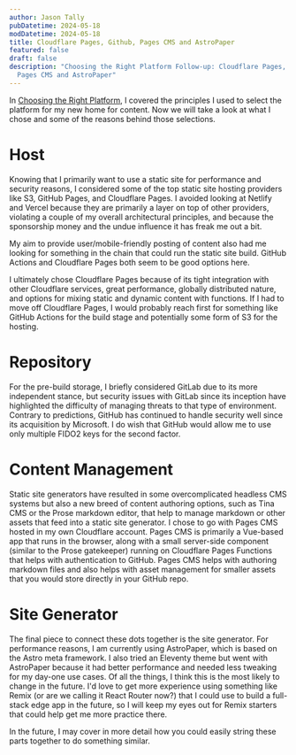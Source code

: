 ```yaml
---
author: Jason Tally
pubDatetime: 2024-05-18
modDatetime: 2024-05-18
title: Cloudflare Pages, Github, Pages CMS and AstroPaper
featured: false
draft: false
description: "Choosing the Right Platform Follow-up: Cloudflare Pages, Github,
  Pages CMS and AstroPaper"
---
```

In [Choosing the Right Platform](https://jasontally.com/posts/2024-05-16-choosing-the-right-platform/), I covered the principles I used to select the platform for my new home for content. Now we will take a look at what I chose and some of the reasons behind those selections.

# Host

Knowing that I primarily want to use a static site for performance and security reasons, I considered some of the top static site hosting providers like S3, GitHub Pages, and Cloudflare Pages. I avoided looking at Netlify and Vercel because they are primarily a layer on top of other providers, violating a couple of my overall architectural principles, and because the sponsorship money and the undue influence it has freak me out a bit.

<p style="text-align: start">My aim to provide user/mobile-friendly posting of content also had me looking for something in the chain that could run the static site build. GitHub Actions and Cloudflare Pages both seem to be good options here.</p><p style="text-align: start">I ultimately chose Cloudflare Pages because of its tight integration with other Cloudflare services, great performance, globally distributed nature, and options for mixing static and dynamic content with functions. If I had to move off Cloudflare Pages, I would probably reach first for something like GitHub Actions for the build stage and potentially some form of S3 for the hosting.</p>

# Repository

For the pre-build storage, I briefly considered GitLab due to its more independent stance, but security issues with GitLab since its inception have highlighted the difficulty of managing threats to that type of environment. Contrary to predictions, GitHub has continued to handle security well since its acquisition by Microsoft. I do wish that GitHub would allow me to use only multiple FIDO2 keys for the second factor.

# Content Management

Static site generators have resulted in some overcomplicated headless CMS systems but also a new breed of content authoring options, such as Tina CMS or the Prose markdown editor, that help to manage markdown or other assets that feed into a static site generator. I chose to go with Pages CMS hosted in my own Cloudflare account. Pages CMS is primarily a Vue-based app that runs in the browser, along with a small server-side component (similar to the Prose gatekeeper) running on Cloudflare Pages Functions that helps with authentication to GitHub. Pages CMS helps with authoring markdown files and also helps with asset management for smaller assets that you would store directly in your GitHub repo.

# Site Generator

The final piece to connect these dots together is the site generator. For performance reasons, I am currently using AstroPaper, which is based on the Astro meta framework. I also tried an Eleventy theme but went with AstroPaper because it had better performance and needed less tweaking for my day-one use cases. Of all the things, I think this is the most likely to change in the future. I'd love to get more experience using something like Remix (or are we calling it React Router now?) that I could use to build a full-stack edge app in the future, so I will keep my eyes out for Remix starters that could help get me more practice there.

In the future, I may cover in more detail how you could easily string these parts together to do something similar.